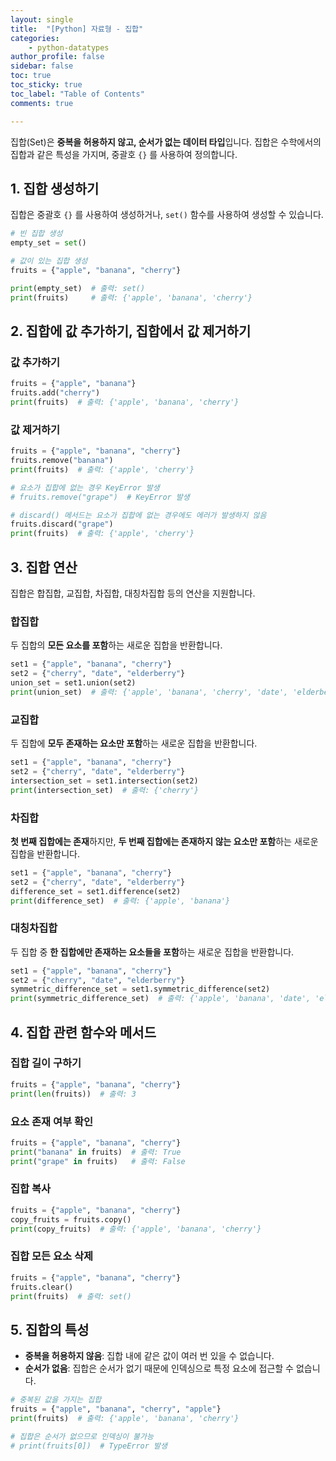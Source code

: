 ```yaml
---
layout: single
title:  "[Python] 자료형 - 집합"
categories: 
    - python-datatypes
author_profile: false
sidebar: false
toc: true
toc_sticky: true
toc_label: "Table of Contents"
comments: true

---
```


집합(Set)은 **중복을 허용하지 않고, 순서가 없는 데이터 타입**입니다. 집합은 수학에서의 집합과 같은 특성을 가지며, 중괄호 `{}` 를 사용하여 정의합니다.

## 1. 집합 생성하기

집합은 중괄호 `{}` 를 사용하여 생성하거나, `set()` 함수를 사용하여 생성할 수 있습니다.

```python
# 빈 집합 생성
empty_set = set()

# 값이 있는 집합 생성
fruits = {"apple", "banana", "cherry"}

print(empty_set)  # 출력: set()
print(fruits)     # 출력: {'apple', 'banana', 'cherry'}
```

## 2. 집합에 값 추가하기, 집합에서 값 제거하기
### 값 추가하기
```python
fruits = {"apple", "banana"}
fruits.add("cherry")
print(fruits)  # 출력: {'apple', 'banana', 'cherry'}
```
### 값 제거하기
```python
fruits = {"apple", "banana", "cherry"}
fruits.remove("banana")
print(fruits)  # 출력: {'apple', 'cherry'}

# 요소가 집합에 없는 경우 KeyError 발생
# fruits.remove("grape")  # KeyError 발생

# discard() 메서드는 요소가 집합에 없는 경우에도 에러가 발생하지 않음
fruits.discard("grape")
print(fruits)  # 출력: {'apple', 'cherry'}
```


## 3. 집합 연산
집합은 합집합, 교집합, 차집합, 대칭차집합 등의 연산을 지원합니다.

### 합집합
두 집합의 **모든 요소를 포함**하는 새로운 집합을 반환합니다.
```python
set1 = {"apple", "banana", "cherry"}
set2 = {"cherry", "date", "elderberry"}
union_set = set1.union(set2)
print(union_set)  # 출력: {'apple', 'banana', 'cherry', 'date', 'elderberry'}
```
### 교집합
두 집합에 **모두 존재하는 요소만 포함**하는 새로운 집합을 반환합니다.
```python
set1 = {"apple", "banana", "cherry"}
set2 = {"cherry", "date", "elderberry"}
intersection_set = set1.intersection(set2)
print(intersection_set)  # 출력: {'cherry'}
```
### 차집합
**첫 번째 집합에는 존재**하지만, **두 번째 집합에는 존재하지 않는 요소만 포함**하는 새로운 집합을 반환합니다.
```python
set1 = {"apple", "banana", "cherry"}
set2 = {"cherry", "date", "elderberry"}
difference_set = set1.difference(set2)
print(difference_set)  # 출력: {'apple', 'banana'}
```
### 대칭차집합
두 집합 중 **한 집합에만 존재하는 요소들을 포함**하는 새로운 집합을 반환합니다.
```python
set1 = {"apple", "banana", "cherry"}
set2 = {"cherry", "date", "elderberry"}
symmetric_difference_set = set1.symmetric_difference(set2)
print(symmetric_difference_set)  # 출력: {'apple', 'banana', 'date', 'elderberry'}
```

## 4. 집합 관련 함수와 메서드
### 집합 길이 구하기
```python
fruits = {"apple", "banana", "cherry"}
print(len(fruits))  # 출력: 3
```
### 요소 존재 여부 확인
```python
fruits = {"apple", "banana", "cherry"}
print("banana" in fruits)  # 출력: True
print("grape" in fruits)   # 출력: False
```
### 집합 복사
```python
fruits = {"apple", "banana", "cherry"}
copy_fruits = fruits.copy()
print(copy_fruits)  # 출력: {'apple', 'banana', 'cherry'}
```
### 집합 모든 요소 삭제
```python
fruits = {"apple", "banana", "cherry"}
fruits.clear()
print(fruits)  # 출력: set()
```


## 5. 집합의 특성
- **중복을 허용하지 않음**: 집합 내에 같은 값이 여러 번 있을 수 없습니다.
- **순서가 없음**: 집합은 순서가 없기 때문에 인덱싱으로 특정 요소에 접근할 수 없습니다.

```python
# 중복된 값을 가지는 집합
fruits = {"apple", "banana", "cherry", "apple"}
print(fruits)  # 출력: {'apple', 'banana', 'cherry'}

# 집합은 순서가 없으므로 인덱싱이 불가능
# print(fruits[0])  # TypeError 발생
```